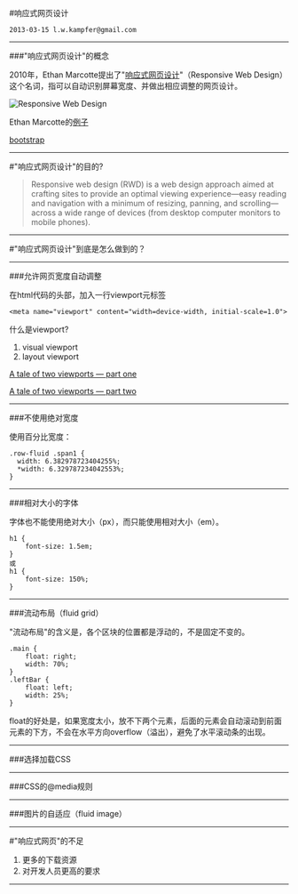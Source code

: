 #响应式网页设计

    2013-03-15 l.w.kampfer@gmail.com

---

###"响应式网页设计"的概念

2010年，Ethan Marcotte提出了"[响应式网页设计][1]"（Responsive Web Design）这个名词，指可以自动识别屏幕宽度、并做出相应调整的网页设计。

![Responsive Web Design][2]

Ethan Marcotte的[例子][3]

[bootstrap][4]

[1]: http://www.alistapart.com/articles/responsive-web-design/
[2]: http://image.beekka.com/blog/201205/bg2012050107.jpg
[3]: http://www.alistapart.com/d/responsive-web-design/ex/ex-site-flexible.html
[4]: http://twitter.github.com/bootstrap/

---

#"响应式网页设计"的目的?

>Responsive web design (RWD) is a web design approach aimed at crafting sites to provide 
an optimal viewing experience—easy reading and navigation with a minimum of resizing, panning, 
and scrolling—across a wide range of devices (from desktop computer monitors to mobile phones).

---

#"响应式网页设计"到底是怎么做到的？

---

###允许网页宽度自动调整

在html代码的头部，加入一行viewport元标签

    <meta name="viewport" content="width=device-width, initial-scale=1.0">

什么是viewport?

1. visual viewport
2. layout viewport

[A tale of two viewports — part one][5]

[A tale of two viewports — part two][6]

[5]: http://www.quirksmode.org/mobile/viewports.html
[6]: http://www.quirksmode.org/mobile/viewports2.html

---

###不使用绝对宽度

使用百分比宽度：

    .row-fluid .span1 {
      width: 6.382978723404255%;
      *width: 6.329787234042553%;
    }

---

###相对大小的字体

字体也不能使用绝对大小（px），而只能使用相对大小（em）。

    h1 {
        font-size: 1.5em;
    }
    或
    h1 {
        font-size: 150%;
    }

---

###流动布局（fluid grid）

"流动布局"的含义是，各个区块的位置都是浮动的，不是固定不变的。

    .main {
        float: right;
        width: 70%; 
    }
    .leftBar {
        float: left;
        width: 25%;
    }

float的好处是，如果宽度太小，放不下两个元素，后面的元素会自动滚动到前面元素的下方，不会在水平方向overflow（溢出），避免了水平滚动条的出现。

---

###选择加载CSS

---

###CSS的@media规则

---

###图片的自适应（fluid image）

---

#"响应式网页"的不足

1.  更多的下载资源
2.  对开发人员更高的要求

---